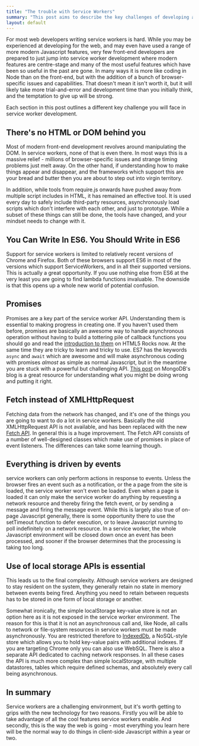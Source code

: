 ```yaml
---
title: "The trouble with Service Workers"
summary: "This post aims to describe the key challenges of developing a service worker. It follows on from yesterday's post about the benefits, and will be followed by more posts on best practices"
layout: default
---
```


For most web developers writing service workers is hard.  While you may be experienced at developing for the web, and may even have used a range of more modern Javascript features, very few front-end developers are prepared to just jump into service worker development where modern features are centre-stage and many of the most useful features which have been so useful in the past are gone. In many ways it is more like coding in Node than on the front-end, but with the addition of a bunch of browser-specific issues and capabilities. That doesn't mean it isn't worth it, but it will likely take more trial-and-error and development time than you initially think, and the temptation to give up will be strong. 

Each section in this post outlines a different key challenge you will face in service worker development. 

## There's no HTML or DOM behind you

Most of modern front-end development revolves around manipulating the DOM. In service workers, none of that is even there. In most ways this is a massive relief - millions of browser-specific issues and strange timing problems just melt away. On the other hand, if understanding how to make things appear and disappear, and the frameworks which support this are your bread and butter then you are about to step out into virgin territory. 

In addition, while tools from require.js onwards have pushed away from multiple script includes in HTML, it has remained an effective tool. It is used every day to safely include third-party resources, asynchronously load scripts which don't interfere with each other, and just to prototype. While a subset of these things can still be done, the tools have changed, and your mindset needs to change with it.

## You Can Write In ES6. You Should Write in ES6

Support for service workers is limited to relatively recent versions of Chrome and Firefox. Both of these browsers support ES6 in most of the versions which support ServiceWorkers, and in all their supported versions. This is actually a great opportunity. If you use nothing else from ES6 at the very least you are going to find lambda functions invaluable. The downside is that this opens up a whole new world of potential confusion. 

## Promises

Promises are a key part of the service worker API. Understanding them is essential to making progress in creating one. If you haven't used them before, promises are basically an awesome way to handle asynchronous operation without having to build a tottering pile of callback functions you should go and read the [introduction to them](http://www.html5rocks.com/en/tutorials/es6/promises/) on HTML5 Rocks now. At the same time they are tricky to learn and tricky to use. ES7 has the keywords `async` and `await` which are awesome and will make asynchronous coding with promises *almost* as simple as normal Javascript, but in the meantime you are stuck with a powerful but challenging API. [This post](https://pouchdb.com/2015/05/18/we-have-a-problem-with-promises.html) on MongoDB's blog is a great resource for understanding what you might be doing wrong and putting it right.

## Fetch instead of XMLHttpRequest

Fetching data from the network has changed, and it's one of the things you are going to want to do a lot in service workers. Basically the old XMLHttpRequest API is not available, and has been replaced with the new [Fetch API](https://developer.mozilla.org/en/docs/Web/API/Fetch_API). In general this is a huge improvement. The Fetch API consists of a number of well-designed classes which make use of promises in place of event listeners. The differences can take some learning though.

## Everything is driven by events

service workers can only perform actions in response to events. Unless the browser fires an event such as a notification, or the a page from the site is loaded, the service worker won't even be loaded. Even when a page is loaded it can only make the service worker do anything by requesting a network resource and thereby firing the fetch event, or by sending a message and firing the message event. While this is largely also true of on-page Javascript generally, there is some opportunity there to use the setTimeout function to defer execution, or to leave Javascript running to poll indefinitely on a network resource. In a service worker, the whole Javascript environment will be closed down once an event has been processed, and sooner if the browser determines that the processing is taking too long.

## Use of local storage APIs is essential

This leads us to the final complexity. Although service workers are designed to stay resident on the system, they generally retain no state in memory between events being fired. Anything you need to retain between requests has to be stored in one form of local storage or another. 

Somewhat ironically, the simple localStorage key-value store is not an option here as it is not exposed in the service worker environment. The reason for this is that it is not an asynchronous call and, like Node, all calls to network or file-system resources in service workers must be made asynchronously. You are restricted therefore to [IndexedDb](https://developer.mozilla.org/en-US/docs/Web/API/IndexedDB_API), a NoSQL-style store which allows you to hold key-value pairs with additional indexes. If you are targeting Chrome only you can also use WebSQL. There is also a separate API dedicated to caching network responses. In all these cases the API is much more complex than simple localStorage, with multiple datastores, tables which require defined schemas, and absolutely every call being asynchronous.

## In summary

Service workers are a challenging environment, but it's worth getting to grips with the new technology for two reasons. Firstly you will be able to take advantage of all the cool features service workers enable. And secondly, this is the way the web is going - most everything you learn here will be the normal way to do things in client-side Javascript within a year or two.


